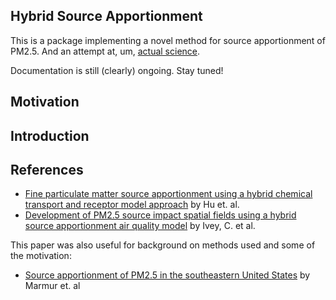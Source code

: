 Hybrid Source Apportionment
-----------------------------

This is a package implementing a novel method for source apportionment of PM2.5. And an attempt at, um, [actual science](http://simplystatistics.org/2013/01/23/statisticians-and-computer-scientists-if-there-is-no-code-there-is-no-paper/).

Documentation is still (clearly) ongoing. Stay tuned!

## Motivation



## Introduction



## References

* [Fine particulate matter source apportionment using a hybrid chemical transport and receptor model approach](http://atmos-chem-phys.net/14/5415/2014/) by Hu et. al.
* [Development of PM2.5 source impact spatial fields using a hybrid source apportionment air quality model](http://www.geosci-model-dev.net/8/2153/2015/gmd-8-2153-2015.html) by Ivey, C. et al.

This paper was also useful for background on methods used and some of the motivation:
* [Source apportionment of PM2.5 in the southeastern United States](http://cfpub.epa.gov/ncer_abstracts/index.cfm/fuseaction/display.pubFullText/publication_id/45383) by Marmur et. al

